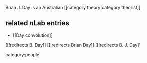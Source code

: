 Brian J. Day is an Australian [[category theory|category theorist]].

## related $n$Lab entries


* [[Day convolution]]

[[!redirects B. Day]]
[[!redirects Brian Day]]
[[!redirects B. J. Day]]

category:people